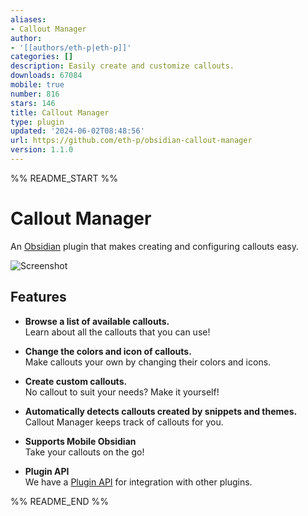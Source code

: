 ```yaml
---
aliases:
- Callout Manager
author:
- '[[authors/eth-p|eth-p]]'
categories: []
description: Easily create and customize callouts.
downloads: 67084
mobile: true
number: 816
stars: 146
title: Callout Manager
type: plugin
updated: '2024-06-02T08:48:56'
url: https://github.com/eth-p/obsidian-callout-manager
version: 1.1.0
---
```


%% README_START %%

# Callout Manager
An [Obsidian](https://obsidian.md) plugin that makes creating and configuring callouts easy.

![Screenshot](https://raw.githubusercontent.com/eth-p/obsidian-callout-manager/HEAD/docs/images/screenshot_manage_pane_darklight.png)

## Features

- **Browse a list of available callouts.**  
  Learn about all the callouts that you can use!

- **Change the colors and icon of callouts.**  
  Make callouts your own by changing their colors and icons.

- **Create custom callouts.**  
  No callout to suit your needs? Make it yourself!

- **Automatically detects callouts created by snippets and themes.**  
  Callout Manager keeps track of callouts for you.

- **Supports Mobile Obsidian**  
  Take your callouts on the go!

- **Plugin API**  
  We have a [Plugin API](./api/README.md) for integration with other plugins.


%% README_END %%